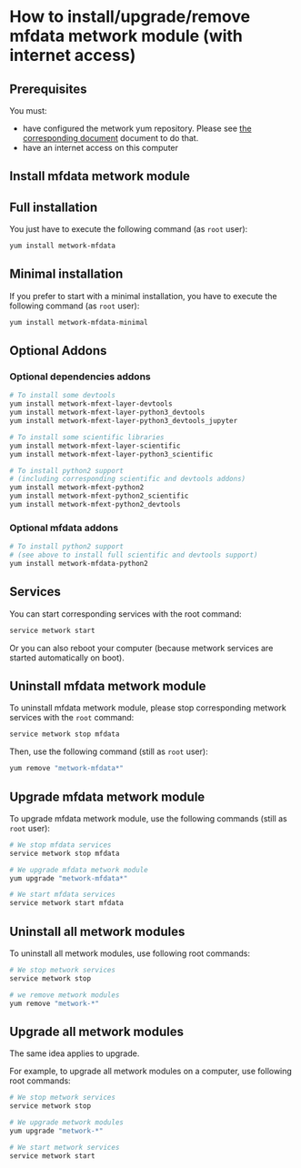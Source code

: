 # How to install/upgrade/remove mfdata metwork module (with internet access)

[//]: # (automatically generated from https://github.com/metwork-framework/resources/blob/master/cookiecutter/_%7B%7Bcookiecutter.repo%7D%7D/.metwork-framework/install_a_metwork_package.md)

## Prerequisites

You must:

- have configured the metwork yum repository. Please see [the corresponding document](configure_metwork_repo.md) document to do that.
- have an internet access on this computer

## Install mfdata metwork module

## Full installation

You just have to execute the following command (as `root` user):

```bash
yum install metwork-mfdata
```

## Minimal installation

If you prefer to start with a minimal installation, you have to execute the following command
(as `root` user):

```bash
yum install metwork-mfdata-minimal
```

## Optional Addons

### Optional dependencies addons

```bash
# To install some devtools
yum install metwork-mfext-layer-devtools
yum install metwork-mfext-layer-python3_devtools
yum install metwork-mfext-layer-python3_devtools_jupyter

# To install some scientific libraries
yum install metwork-mfext-layer-scientific
yum install metwork-mfext-layer-python3_scientific

# To install python2 support
# (including corresponding scientific and devtools addons)
yum install metwork-mfext-python2
yum install metwork-mfext-python2_scientific
yum install metwork-mfext-python2_devtools
```




### Optional mfdata addons

```bash
# To install python2 support
# (see above to install full scientific and devtools support)
yum install metwork-mfdata-python2
```



## Services

You can start corresponding services with the root command:

```bash
service metwork start
```

Or you can also reboot your computer (because metwork services are started automatically on boot).



## Uninstall mfdata metwork module


To uninstall mfdata metwork module, please stop corresponding metwork services with the `root` command:

```bash
service metwork stop mfdata
```

Then, use the following command (still as `root` user):


```bash
yum remove "metwork-mfdata*"
```

## Upgrade mfdata metwork module

To upgrade mfdata metwork module, use the following commands (still as `root` user):


```bash
# We stop mfdata services
service metwork stop mfdata
```


```bash
# We upgrade mfdata metwork module
yum upgrade "metwork-mfdata*"
```


```bash
# We start mfdata services
service metwork start mfdata
```


## Uninstall all metwork modules

To uninstall all metwork modules, use following root commands:

```bash
# We stop metwork services
service metwork stop

# we remove metwork modules
yum remove "metwork-*"
```

## Upgrade all metwork modules

The same idea applies to upgrade.

For example, to upgrade all metwork modules on a computer, use following root commands:

```bash
# We stop metwork services
service metwork stop

# We upgrade metwork modules
yum upgrade "metwork-*"

# We start metwork services
service metwork start
```
